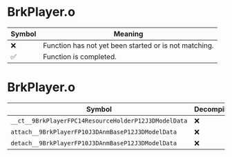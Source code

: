 # BrkPlayer.o
| Symbol | Meaning 
| ------------- | ------------- 
| :x: | Function has not yet been started or is not matching. 
| :white_check_mark: | Function is completed. 


# BrkPlayer.o
| Symbol | Decompiled? |
| ------------- | ------------- |
| `__ct__9BrkPlayerFPC14ResourceHolderP12J3DModelData` | :x: |
| `attach__9BrkPlayerFP10J3DAnmBaseP12J3DModelData` | :x: |
| `detach__9BrkPlayerFP10J3DAnmBaseP12J3DModelData` | :x: |
